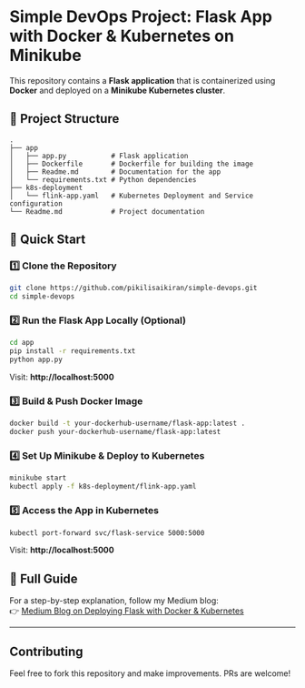 # Simple DevOps Project: Flask App with Docker & Kubernetes on Minikube  

This repository contains a **Flask application** that is containerized using **Docker** and deployed on a **Minikube Kubernetes cluster**.  

## 📌 Project Structure  

```
.
├── app
│   ├── app.py           # Flask application
│   ├── Dockerfile       # Dockerfile for building the image
│   ├── Readme.md        # Documentation for the app
│   └── requirements.txt # Python dependencies
├── k8s-deployment
│   └── flink-app.yaml   # Kubernetes Deployment and Service configuration
└── Readme.md            # Project documentation
```

## 🚀 Quick Start  

### 1️⃣ Clone the Repository  
```sh
git clone https://github.com/pikilisaikiran/simple-devops.git 
cd simple-devops  
```

### 2️⃣ Run the Flask App Locally (Optional)  
```sh
cd app  
pip install -r requirements.txt  
python app.py  
```
Visit: **http://localhost:5000**  

### 3️⃣ Build & Push Docker Image  
```sh
docker build -t your-dockerhub-username/flask-app:latest .  
docker push your-dockerhub-username/flask-app:latest  
```

### 4️⃣ Set Up Minikube & Deploy to Kubernetes  
```sh
minikube start  
kubectl apply -f k8s-deployment/flink-app.yaml  
```

### 5️⃣ Access the App in Kubernetes  
```sh
kubectl port-forward svc/flask-service 5000:5000  
```
Visit: **http://localhost:5000**  

## 📖 Full Guide  
For a step-by-step explanation, follow my Medium blog:  
👉 [Medium Blog on Deploying Flask with Docker & Kubernetes](https://medium.com/your-blog-url)  

---

## **Contributing**  
Feel free to fork this repository and make improvements. PRs are welcome!  



